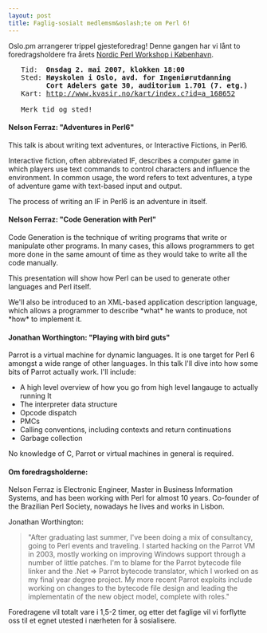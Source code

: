 ```yaml
---
layout: post
title: Faglig-sosialt medlemsm&oslash;te om Perl 6!
---
```

<p>Oslo.pm arrangerer trippel gjesteforedrag! Denne gangen har vi lånt to
foredragsholdere fra årets <a href="http://conferences.yapceurope.org/npw2007/">Nordic Perl Workshop i København</a>.</p>

<pre>
   Tid:  <strong>Onsdag 2. mai 2007, klokken 18:00</strong>
   Sted: <strong>Høyskolen i Oslo, avd. for Ingeniørutdanning
         Cort Adelers gate 30, auditorium 1.701 (7. etg.)</strong> 
   Kart: <a href="http://www.kvasir.no/kart/index.c?id=a_168652" title="Link til kart">http://www.kvasir.no/kart/index.c?id=a_168652</a>

   Merk tid og sted!
</pre>


<h4>Nelson Ferraz: &quot;Adventures in Perl6&quot;</h4>

<p>This talk is about writing text adventures, or Interactive Fictions, in
Perl6.</p>

<p>Interactive fiction, often abbreviated IF, describes a computer game in which players use text commands to control characters and influence the environment. In common usage, the word refers to text adventures, a type of adventure game with text-based input and output.</p>

<p>The process of writing an IF in Perl6 is an adventure in itself.</p>

<h4>Nelson Ferraz: &quot;Code Generation with Perl&quot;</h4>

<p>Code Generation is the technique of writing programs that write or manipulate other programs. In many cases, this allows programmers to get more done in the same amount of time as they would take to write all the code manually.  </p>

<p>This presentation will show how Perl can be used to generate other languages and Perl itself.</p>

<p>We&#39;ll also be introduced to an XML-based application description language, which allows a programmer to describe *what* he wants to produce, not *how* to implement it.</p>

<h4>Jonathan Worthington: &quot;Playing with bird guts&quot;</h4>

<p>Parrot is a virtual machine for dynamic languages. It is one target for Perl 6 amongst a wide range of other languages. In this talk I&#39;ll dive into how some bits of Parrot actually work. I&#39;ll include:</p>
<ul><li>A high level overview of how you go from high level langauge to actually running It</li>
<li>The interpreter data structure</li>
<li>Opcode dispatch</li>
<li>PMCs</li>
<li>Calling conventions, including contexts and return continuations</li>
<li>Garbage collection</li>
</ul>
<p>No knowledge of C, Parrot or virtual machines in general is required.</p>
<h4>Om foredragsholderne:</h4>
<p>Nelson Ferraz is Electronic Engineer, Master in Business Information Systems, and has been working with Perl for almost 10 years. Co-founder of the Brazilian Perl Society, nowadays he lives and works in Lisbon.</p>
<p>Jonathan Worthington:</p>
<blockquote>&quot;After graduating last summer, I&#39;ve been doing a mix of consultancy, going to Perl events and traveling. I started hacking on the Parrot VM in 2003, mostly working on improving Windows support through a number of little patches. I&#39;m to blame for the Parrot bytecode file linker and the .Net =&gt; Parrot bytecode translator, which I worked on as my final year degree project. My more recent Parrot exploits include working on changes to the bytecode file design and leading the implementatin of the new object model, complete with roles.&quot;</blockquote>
<p>Foredragene vil totalt vare i 1,5-2 timer, og etter det faglige vil vi forflytte oss til et egnet utested i nærheten for å sosialisere. </p>
